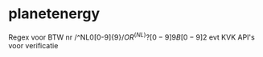 # planetenergy

Regex voor BTW nr /^NL0[0-9]{9}$/    OR   ^(NL)?[0-9]{9}B[0-9]{2}$
evt KVK API's voor verificatie
